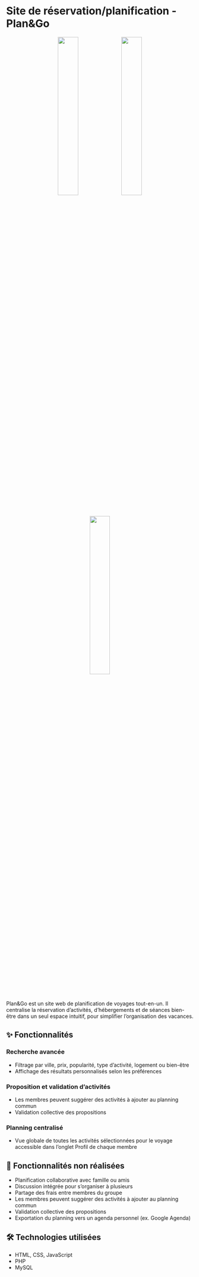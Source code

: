 # Site de réservation/planification - Plan&Go

  <p align="center">
  <img src="https://github.com/user-attachments/assets/9435e9d3-1510-4f5e-82a3-df42299e9479" width="33%" />
  <img src="https://github.com/user-attachments/assets/7de5f527-9f8e-48b3-aae4-7ca408c62b1e" width="33%" />
  <img src="https://github.com/user-attachments/assets/28c24010-fdec-4ffc-8839-f3fd11d87b83" width="33%" />
</p>

Plan&Go est un site web de planification de voyages tout-en-un. Il centralise la réservation d’activités, d’hébergements et de séances bien-être dans un seul espace intuitif, pour simplifier l’organisation des vacances.

## ✨ Fonctionnalités

### Recherche avancée
- Filtrage par ville, prix, popularité, type d’activité, logement ou bien-être
- Affichage des résultats personnalisés selon les préférences

### Proposition et validation d’activités
- Les membres peuvent suggérer des activités à ajouter au planning commun
- Validation collective des propositions

### Planning centralisé
- Vue globale de toutes les activités sélectionnées pour le voyage accessible dans l’onglet Profil de chaque membre


## 🔴 Fonctionnalités non réalisées

- Planification collaborative avec famille ou amis
- Discussion intégrée pour s’organiser à plusieurs
- Partage des frais entre membres du groupe
- Les membres peuvent suggérer des activités à ajouter au planning commun
- Validation collective des propositions
- Exportation du planning vers un agenda personnel (ex. Google Agenda)
  
## 🛠️ Technologies utilisées

- HTML, CSS, JavaScript
- PHP
- MySQL




